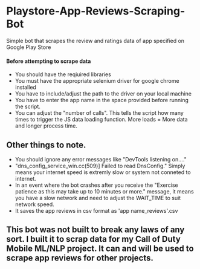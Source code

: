 # Playstore-App-Reviews-Scraping-Bot
Simple bot that scrapes the review and ratings data of app specified on Google Play Store
#### Before attempting to scrape data
- You should have the reqiuired libraries
- You must have the appropriate selenium driver for google chrome installed
- You have to include/adjust the path to the driver on your local machine
- You have to enter the app name in the space provided before running the script.
- You can adjust the "number of calls". This tells the script how many times to trigger the JS data loading function. More loads = More data and longer process time.

## Other things to note.
- You should ignore any error messages like "DevTools listening on...."
- "dns_config_service_win.cc(509)] Failed to read DnsConfig." Simply means your internet speed is extremly slow or system not conneted to internet.
- In an event where the bot crashes after you receive the "Exercise patience as this may take up to 10 minutes or more." message, it means you have a slow network and need to adjust the WAIT_TIME to suit network speed.
- It saves the app reviews in csv format as 'app name_reviews'.csv

## This bot was not built to break any laws of any sort. I built it to scrap data for my Call of Duty Mobile ML/NLP project. It can and will be used to scrape app reviews for other projects.
